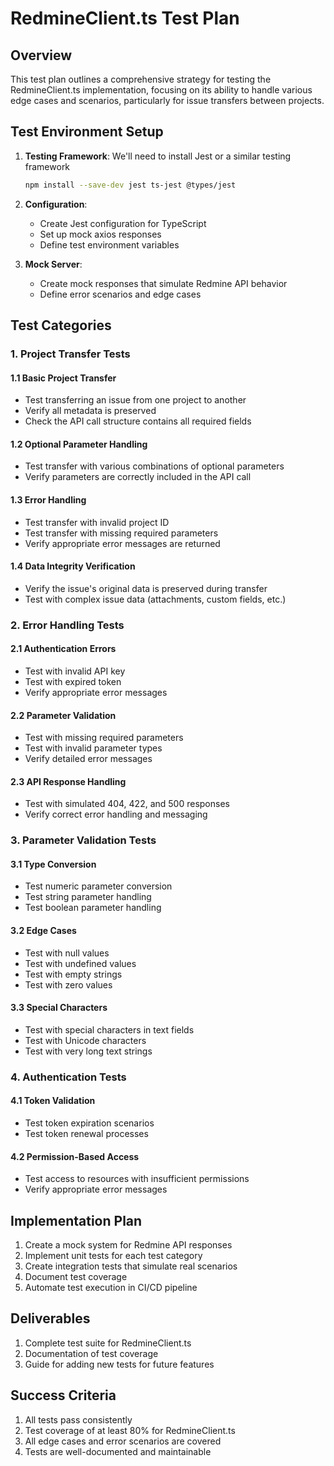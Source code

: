 # RedmineClient.ts Test Plan

## Overview

This test plan outlines a comprehensive strategy for testing the RedmineClient.ts implementation, focusing on its ability to handle various edge cases and scenarios, particularly for issue transfers between projects.

## Test Environment Setup

1. **Testing Framework**: We'll need to install Jest or a similar testing framework
   ```bash
   npm install --save-dev jest ts-jest @types/jest
   ```

2. **Configuration**:
   - Create Jest configuration for TypeScript
   - Set up mock axios responses
   - Define test environment variables

3. **Mock Server**:
   - Create mock responses that simulate Redmine API behavior
   - Define error scenarios and edge cases

## Test Categories

### 1. Project Transfer Tests

#### 1.1 Basic Project Transfer
- Test transferring an issue from one project to another
- Verify all metadata is preserved
- Check the API call structure contains all required fields

#### 1.2 Optional Parameter Handling
- Test transfer with various combinations of optional parameters
- Verify parameters are correctly included in the API call

#### 1.3 Error Handling
- Test transfer with invalid project ID
- Test transfer with missing required parameters
- Verify appropriate error messages are returned

#### 1.4 Data Integrity Verification
- Verify the issue's original data is preserved during transfer
- Test with complex issue data (attachments, custom fields, etc.)

### 2. Error Handling Tests

#### 2.1 Authentication Errors
- Test with invalid API key
- Test with expired token
- Verify appropriate error messages

#### 2.2 Parameter Validation
- Test with missing required parameters
- Test with invalid parameter types
- Verify detailed error messages

#### 2.3 API Response Handling
- Test with simulated 404, 422, and 500 responses
- Verify correct error handling and messaging

### 3. Parameter Validation Tests

#### 3.1 Type Conversion
- Test numeric parameter conversion
- Test string parameter handling
- Test boolean parameter handling

#### 3.2 Edge Cases
- Test with null values
- Test with undefined values
- Test with empty strings
- Test with zero values

#### 3.3 Special Characters
- Test with special characters in text fields
- Test with Unicode characters
- Test with very long text strings

### 4. Authentication Tests

#### 4.1 Token Validation
- Test token expiration scenarios
- Test token renewal processes

#### 4.2 Permission-Based Access
- Test access to resources with insufficient permissions
- Verify appropriate error messages

## Implementation Plan

1. Create a mock system for Redmine API responses
2. Implement unit tests for each test category
3. Create integration tests that simulate real scenarios
4. Document test coverage
5. Automate test execution in CI/CD pipeline

## Deliverables

1. Complete test suite for RedmineClient.ts
2. Documentation of test coverage
3. Guide for adding new tests for future features

## Success Criteria

1. All tests pass consistently
2. Test coverage of at least 80% for RedmineClient.ts
3. All edge cases and error scenarios are covered
4. Tests are well-documented and maintainable